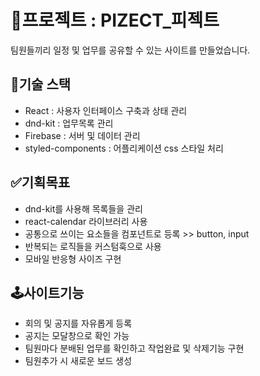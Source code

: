 # 🌟프로젝트 : PIZECT_피젝트
팀원들끼리 일정 및 업무를 공유할 수 있는 사이트를 만들었습니다.


## 🔨기술 스택
- React : 사용자 인터페이스 구축과 상태 관리
- dnd-kit : 업무목록 관리
- Firebase : 서버 및 데이터 관리
- styled-components : 어플리케이션 css 스타일 처리


## ✅기획목표
- dnd-kit를 사용해 목록들을 관리
- react-calendar 라이브러리 사용
- 공통으로 쓰이는 요소들을 컴포넌트로 등록 >> button, input
- 반복되는 로직들을 커스텀훅으로 사용
- 모바일 반응형 사이즈 구현


## 🕹️사이트기능
- 회의 및 공지를 자유롭게 등록
- 공지는 모달창으로 확인 가능
- 팀원마다 분배된 업무를 확인하고 작업완료 및 삭제기능 구현
- 팀원추가 시 새로운 보드 생성
